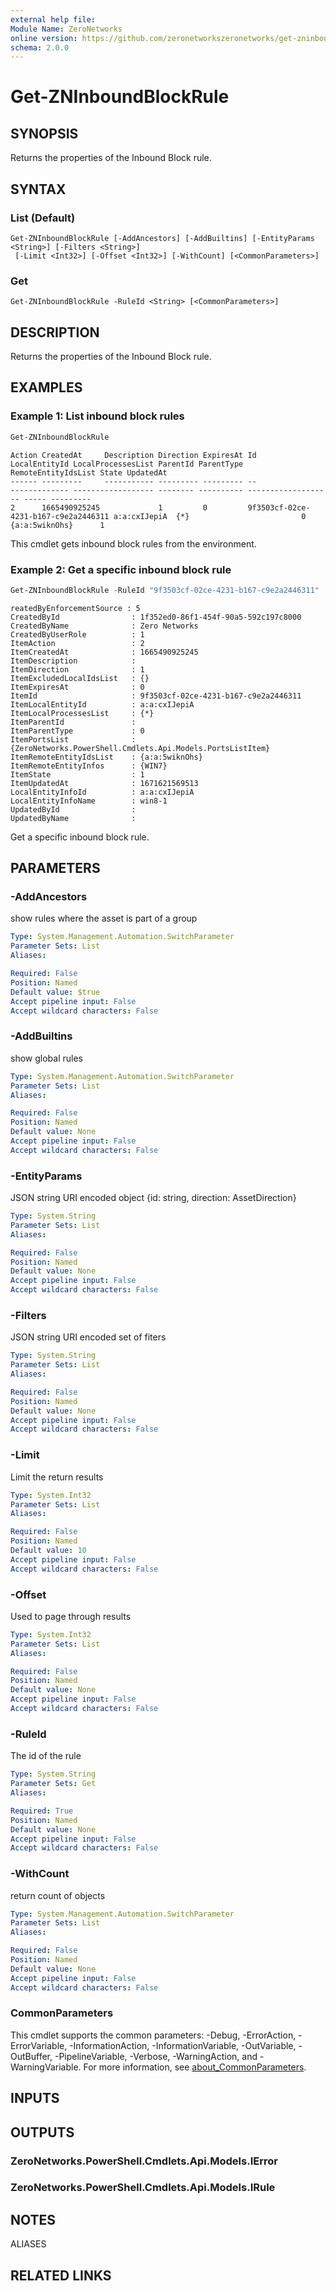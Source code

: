 ```yaml
---
external help file:
Module Name: ZeroNetworks
online version: https://github.com/zeronetworkszeronetworks/get-zninboundblockrule
schema: 2.0.0
---
```


# Get-ZNInboundBlockRule

## SYNOPSIS
Returns the properties of the Inbound Block rule.

## SYNTAX

### List (Default)
```
Get-ZNInboundBlockRule [-AddAncestors] [-AddBuiltins] [-EntityParams <String>] [-Filters <String>]
 [-Limit <Int32>] [-Offset <Int32>] [-WithCount] [<CommonParameters>]
```

### Get
```
Get-ZNInboundBlockRule -RuleId <String> [<CommonParameters>]
```

## DESCRIPTION
Returns the properties of the Inbound Block rule.

## EXAMPLES

### Example 1: List inbound block rules
```powershell
Get-ZNInboundBlockRule
```

```output
Action CreatedAt     Description Direction ExpiresAt Id                                   LocalEntityId LocalProcessesList ParentId ParentType RemoteEntityIdsList State UpdatedAt
------ ---------     ----------- --------- --------- --                                   ------------- ------------------ -------- ---------- ------------------- ----- ---------
2      1665490925245             1         0         9f3503cf-02ce-4231-b167-c9e2a2446311 a:a:cxIJepiA  {*}                         0          {a:a:5wiknOhs}      1     
```

This cmdlet gets inbound block rules from the environment.

### Example 2: Get a specific inbound block rule
```powershell
Get-ZNInboundBlockRule -RuleId "9f3503cf-02ce-4231-b167-c9e2a2446311"
```

```output
reatedByEnforcementSource : 5
CreatedById                : 1f352ed0-86f1-454f-90a5-592c197c8000
CreatedByName              : Zero Networks
CreatedByUserRole          : 1
ItemAction                 : 2
ItemCreatedAt              : 1665490925245
ItemDescription            : 
ItemDirection              : 1
ItemExcludedLocalIdsList   : {}
ItemExpiresAt              : 0
ItemId                     : 9f3503cf-02ce-4231-b167-c9e2a2446311
ItemLocalEntityId          : a:a:cxIJepiA
ItemLocalProcessesList     : {*}
ItemParentId               : 
ItemParentType             : 0
ItemPortsList              : {ZeroNetworks.PowerShell.Cmdlets.Api.Models.PortsListItem}
ItemRemoteEntityIdsList    : {a:a:5wiknOhs}
ItemRemoteEntityInfos      : {WIN7}
ItemState                  : 1
ItemUpdatedAt              : 1671621569513
LocalEntityInfoId          : a:a:cxIJepiA
LocalEntityInfoName        : win8-1
UpdatedById                : 
UpdatedByName              : 
```

Get a specific inbound block rule.

## PARAMETERS

### -AddAncestors
show rules where the asset is part of a group

```yaml
Type: System.Management.Automation.SwitchParameter
Parameter Sets: List
Aliases:

Required: False
Position: Named
Default value: $true
Accept pipeline input: False
Accept wildcard characters: False
```

### -AddBuiltins
show global rules

```yaml
Type: System.Management.Automation.SwitchParameter
Parameter Sets: List
Aliases:

Required: False
Position: Named
Default value: None
Accept pipeline input: False
Accept wildcard characters: False
```

### -EntityParams
JSON string URI encoded object {id: string, direction: AssetDirection}

```yaml
Type: System.String
Parameter Sets: List
Aliases:

Required: False
Position: Named
Default value: None
Accept pipeline input: False
Accept wildcard characters: False
```

### -Filters
JSON string URI encoded set of fiters

```yaml
Type: System.String
Parameter Sets: List
Aliases:

Required: False
Position: Named
Default value: None
Accept pipeline input: False
Accept wildcard characters: False
```

### -Limit
Limit the return results

```yaml
Type: System.Int32
Parameter Sets: List
Aliases:

Required: False
Position: Named
Default value: 10
Accept pipeline input: False
Accept wildcard characters: False
```

### -Offset
Used to page through results

```yaml
Type: System.Int32
Parameter Sets: List
Aliases:

Required: False
Position: Named
Default value: None
Accept pipeline input: False
Accept wildcard characters: False
```

### -RuleId
The id of the rule

```yaml
Type: System.String
Parameter Sets: Get
Aliases:

Required: True
Position: Named
Default value: None
Accept pipeline input: False
Accept wildcard characters: False
```

### -WithCount
return count of objects

```yaml
Type: System.Management.Automation.SwitchParameter
Parameter Sets: List
Aliases:

Required: False
Position: Named
Default value: None
Accept pipeline input: False
Accept wildcard characters: False
```

### CommonParameters
This cmdlet supports the common parameters: -Debug, -ErrorAction, -ErrorVariable, -InformationAction, -InformationVariable, -OutVariable, -OutBuffer, -PipelineVariable, -Verbose, -WarningAction, and -WarningVariable. For more information, see [about_CommonParameters](http://go.microsoft.com/fwlink/?LinkID=113216).

## INPUTS

## OUTPUTS

### ZeroNetworks.PowerShell.Cmdlets.Api.Models.IError

### ZeroNetworks.PowerShell.Cmdlets.Api.Models.IRule

## NOTES

ALIASES

## RELATED LINKS

